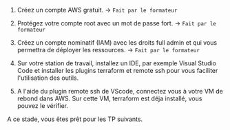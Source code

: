 1. Créez un compte AWS gratuit. → `Fait par le formateur`

2. Protégez votre compte root avec un mot de passe fort. → `Fait par le formateur`

3. Créez un compte nominatif  (IAM) avec les droits full admin et qui vous permettra
    de déployer les ressources. → `Fait par le formateur`
    
4. Sur votre station de travail, installez un IDE, par exemple Visual Studio Code et 
    installer les plugins terraform et remote ssh pour vous faciliter l'utilisation des outils.

5. A l'aide du plugin remote ssh de VScode, connectez vous à votre VM de rebond dans AWS.
    Sur cette VM, terraform est déja installé, vous pouvez le vérifier.

A ce stade, vous êtes prêt pour les TP suivants.    
